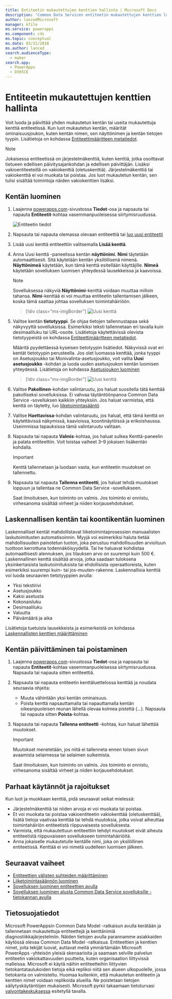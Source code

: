 ```yaml
---
title: Entiteetin mukautettujen kenttien hallinta | Microsoft Docs
description: 'Common Data Servicen entiteetin mukautettujen kenttien luomisen, lukemisen, päivittämisen ja poistamisen ohjeet.'
author: lancedMicrosoft
manager: kfile
ms.service: powerapps
ms.component: cds
ms.topic: conceptual
ms.date: 03/21/2018
ms.author: lanced
search.audienceType:
  - maker
search.app:
  - PowerApps
  - D365CE
---
```


# <a name="manage-custom-fields-in-an-entity"></a>Entiteetin mukautettujen kenttien hallinta
Voit luoda ja päivittää yhden mukautetun kentän tai useita mukautettuja kenttiä entiteetissä. Kun luot mukautetun kentän, määrität ominaisuusjoukon, kuten kentän nimen, sen näyttönimen ja kentän tietojen tyypin. Lisätietoja on kohdassa [Entiteettimääritteen metatiedot](../../developer/common-data-service/entity-attribute-metadata.md).

> [!NOTE]
> Jokaisessa entiteetissä on järjestelmäkenttiä, kuten kenttiä, jotka osoittavat tietueen edellisen päivitysajankohdan ja edellisen päivittäjän. Lisäksi vakioentiteeteillä on vakiokenttiä (oletuskenttiä). Järjestelmäkenttiä tai vakiokenttiä ei voi muokata tai poistaa. Jos luot mukautetun kentän, sen tulisi sisältää toimintoja näiden vakiokenttien lisäksi.

## <a name="create-a-field"></a>Kentän luominen
1. Laajenna [powerapps.com](https://web.powerapps.com/?utm_source=padocs&utm_medium=linkinadoc&utm_campaign=referralsfromdoc)-sivustossa **Tiedot**-osa ja napsauta tai napauta **Entiteetit**-kohtaa vasemmanpuoleisessa siirtymisruudussa.

    ![Entiteetin tiedot](./media/data-platform-cds-create-entity/entitylist.png "Entiteettiluettelo")

2. Napsauta tai napauta olemassa olevaan entiteettiä tai [luo uusi entiteetti](data-platform-create-entity.md)

3. Lisää uusi kenttä entiteettiin valitsemalla **Lisää kenttä**.

4. Anna Uusi kenttä -paneelissa kentän **näyttönimi**. **Nimi** täytetään automaattisesti. Sitä käytetään kentän yksilöllisenä nimenä. **Näyttönimeä** käytetään, kun tämä kenttä esitellään käyttäjille. **Nimeä** käytetään sovelluksen luomisen yhteydessä lausekkeissa ja kaavoissa.

    > [!NOTE]
    > Sovelluksessa näkyviä **Näyttönimi**-kenttiä voidaan muuttaa milloin tahansa. **Nimi**-kenttää ei voi muuttaa entiteetin tallentamisen jälkeen, koska tämä saattaa johtaa sovelluksen toimintahäiriöön.

    > [!div class="mx-imgBorder"] 
    > ![Uusi kenttä](./media/data-platform-cds-create-entity/newfieldpanel.png "Uusi kenttä -paneeli")

5. Valitse kentän **tietotyyppi**. Se ohjaa tietojen tallennustapaa sekä näkyvyyttä sovelluksissa. Esimerkiksi teksti tallennetaan eri tavalla kuin desimaaliluku tai URL-osoite. Lisätietoja käytettävissä olevista tietotyypeistä on kohdassa [Entiteettimääritteen metatiedot](../../developer/common-data-service/entity-attribute-metadata.md).

    Määritä pyydettäessä kyseisen tietotyypin lisätiedot. Näkyvissä ovat eri kentät tietotyypin perusteella. Jos olet luomassa kenttää, jonka tyyppi on Asetusjoukko tai Monivalinta-asetusjoukko, voit valita **Uusi asetusjoukko** -kohdan ja luoda uuden asetusjoukon kentän luomisen yhteydessä. Lisätietoja on kohdassa [Asetusjoukon luominen](custom-picklists.md)

    > [!div class="mx-imgBorder"] 
    > ![Uusi kenttä](./media/data-platform-cds-create-entity/newfieldpanel-2.png "Uusi kenttä -paneeli")


7. Valitse **Pakollinen**-kohdan valintaruutu, jos haluat suositella tätä kenttää pakolliseksi sovelluksissa. Ei vahvaa täytäntöönpanoa Common Data Service -sovelluksen kaikkiin yhteyksiin. Jos haluat varmistaa, että kenttä on täytetty, luo [liiketoimintasääntö](data-platform-create-business-rule.md)

8. Valitse **Haettavissa**-kohdan valintaruutu, jos haluat, että tämä kenttä on käytettävissä näkymissä, kaavioissa, koontinäytöissä ja erikoishaussa. Useimmissa tapauksissa tämä valintaruutu valitaan.

9. Napsauta tai napauta **Valmis**-kohtaa, jos haluat sulkea Kenttä-paneelin ja palata entiteettiin. Voit toistaa vaiheet 3–9 jokaisen lisäkentän kohdalla.
   
    > [!IMPORTANT]
    > Kenttä tallennetaan ja luodaan vasta, kun entiteetin muutokset on tallennettu.

10. Napsauta tai napauta **Tallenna entiteetti**, jos haluat tehdä muutokset loppuun ja tallentaa ne Common Data Service -sovellukseen.

    Saat ilmoituksen, kun toiminto on valmis. Jos toiminto ei onnistu, virhesanoma sisältää virheet ja niiden korjausehdotukset.

## <a name="create-a-calculated-or-roll-up-field"></a>Laskennallisen kentän tai koontikentän luominen
Laskennalliset kentät mahdollistavat liiketoimintaprosessien manuaalisten laskutoimitusten automatisoinnin. Myyjä voi esimerkiksi haluta tietää mahdollisuuden painotetun tuoton, joka perustuu mahdollisuuden arvioituun tuottoon kerrottuna todennäköisyydellä. Tai he haluavat kohdistaa automaattisesti alennuksen, jos tilauksen arvo on suurempi kuin 500 €. Laskennallinen kenttä sisältää arvoja, jotka saadaan tuloksena yksinkertaisista laskutoimituksista tai ehdollisista operaattoreista, kuten esimerkiksi suurempi kuin- tai jos-muuten-rakenne. Laskennallisia kenttiä voi luoda seuraavien tietotyyppien avulla:

* Yksi tekstirivi
* Asetusjoukko
* Kaksi asetusta
* Kokonaisluku
* Desimaaliluku
* Valuutta
* Päivämäärä ja aika

Lisätietoja tuetuista lausekkeista ja esimerkeistä on kohdassa [Laskennallisten kenttien määrittäminen](/dynamics365/customer-engagement/customize/define-calculated-fields)

## <a name="update-or-delete-a-field"></a>Kentän päivittäminen tai poistaminen
1. Laajenna [powerapps.com](https://web.powerapps.com/?utm_source=padocs&utm_medium=linkinadoc&utm_campaign=referralsfromdoc)-sivustossa **Tiedot**-osa ja napsauta tai napauta **Entiteetit**-kohtaa vasemmanpuoleisessa siirtymisruudussa. Napsauta tai napauta sitten entiteettiä.
2. Napsauta tai napauta entiteetin kenttäluettelossa kenttää ja noudata seuraavia ohjeita:
   
   * Muuta vähintään yksi kentän ominaisuus.
   * Poista kenttä napsauttamalla tai napauttamalla kentän oikeanpuoleisen reunan lähellä olevaa kolmea pistettä (...). Napsauta tai napauta sitten **Poista**-kohtaa.

3. Napsauta tai napauta **Tallenna entiteetti** -kohtaa, kun haluat lähettää muutokset.
   
    > [!IMPORTANT]
    > Muutokset menetetään, jos niitä ei tallenneta ennen toisen sivun avaamista selaimessa tai selaimen sulkemista.

    Saat ilmoituksen, kun toiminto on valmis. Jos toiminto ei onnistu, virhesanoma sisältää virheet ja niiden korjausehdotukset.

## <a name="best-practices-and-restrictions"></a>Parhaat käytännöt ja rajoitukset
Kun luot ja muokkaan kenttiä, pidä seuraavat seikat mielessä:

* Järjestelmäkenttiä tai niiden arvoja ei voi muokata tai poistaa.
* Et voi muokata tai poistaa vakioentiteetin vakiokenttää (oletuskenttää), lisätä tietoja vaativaa kenttää tai tehdä muutoksia, jotka voivat aiheuttaa toimintahäiriön entiteetistä riippuvaisesta sovelluksesta.
* Varmista, että mukautettuun entiteettiin tehdyt muutokset eivät aiheuta entiteetistä riippuvaiseen sovellukseen toimintahäiriöitä.
* Anna jokaiselle mukautetulle kentälle nimi, joka on yksilöllinen entiteetissä. Kenttää ei voi nimetä uudelleen luomisen jälkeen.

## <a name="next-steps"></a>Seuraavat vaiheet
* [Entiteettien välisten suhteiden määrittäminen](data-platform-entity-lookup.md)
* [Liiketoimintasäännön luominen](data-platform-create-business-rule.md)
* [Sovelluksen luominen entiteettien avulla](../canvas-apps/data-platform-create-app.md)
* [Sovelluksen luominen alusta Common Data Service sovelluksille -tietokannan avulla](../canvas-apps/data-platform-create-app-scratch.md)

## <a name="privacy-notice"></a>Tietosuojatiedot
Microsoft PowerAppsin Common Data Model -ratkaisun avulla kerätään ja tallennetaan mukautettuja entiteettejä ja kenttänimiä diagnostiikkajärjestelmiin.  Näiden tietojen avulla parannamme asiakkaiden käytössä olevaa Common Data Model -ratkaisua. Entiteettien ja kenttien nimet, joita tekijät luovat, auttavat meitä ymmärtämään Microsoft PowerApps -yhteisön yleisiä skenaarioita ja saamaan selville palvelun entiteetin vakiokattavuuden puutteita, kuten organisaation liittyvissä malleissa. Microsoft ei käytä näihin entiteetteihin liittyvien tietokantataulukoiden tietoja eikä replikoi niitä sen alueen ulkopuolelle, jossa tietokanta on valmisteltu. Huomaa kuitenkin, että mukautetun entiteetin ja kenttien nimet voidaan replikoida alueilla. Ne poistetaan tietojen säilytyskäytäntöjen mukaisesti. Microsoft pyrkii takaamaan tietoturvasi [valvontakeskuksessa](https://www.microsoft.com/trustcenter/Privacy/default.aspx) esitetyllä tavalla.

